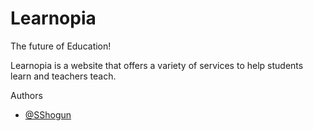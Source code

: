 # Learnopia

The future of Education!

Learnopia is a website that offers a variety of services to help students learn and teachers teach.

Authors
- [@SShogun](https://www.github.com/SShogun)



